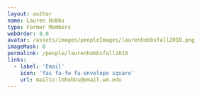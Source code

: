 ```yaml
---
layout: author
name: Lauren Hobbs
type: Former Members
webOrder: 8.0
avatar: /assets/images/peopleImages/laurenhobbsfall2018.png
imageMask: 0
permalink: /people/laurenhobbsfall2018
links:
  - label: 'Email'
    icon: 'fas fa-fw fa-envelope square'
    url: mailto:lmhobbs@email.wm.edu
---
```

